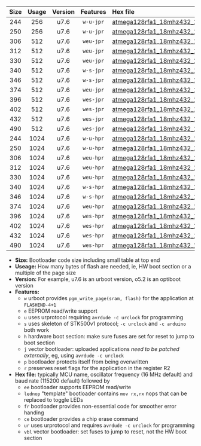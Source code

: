|Size|Usage|Version|Features|Hex file|
|:-:|:-:|:-:|:-:|:--|
|244|256|u7.6|`w-u-jpr`|[atmega128rfa1_18mhz432_115200bps_ur_vbl.hex](https://raw.githubusercontent.com/stefanrueger/urboot/main//atmega128rfa1_18mhz432_115200bps_ur_vbl.hex)|
|250|256|u7.6|`w-u-jpr`|[atmega128rfa1_18mhz432_115200bps_lednop_ur_vbl.hex](https://raw.githubusercontent.com/stefanrueger/urboot/main//atmega128rfa1_18mhz432_115200bps_lednop_ur_vbl.hex)|
|306|512|u7.6|`weu-jpr`|[atmega128rfa1_18mhz432_115200bps_ee_ur_vbl.hex](https://raw.githubusercontent.com/stefanrueger/urboot/main//atmega128rfa1_18mhz432_115200bps_ee_ur_vbl.hex)|
|312|512|u7.6|`weu-jpr`|[atmega128rfa1_18mhz432_115200bps_ee_lednop_ur_vbl.hex](https://raw.githubusercontent.com/stefanrueger/urboot/main//atmega128rfa1_18mhz432_115200bps_ee_lednop_ur_vbl.hex)|
|330|512|u7.6|`weu-jpr`|[atmega128rfa1_18mhz432_115200bps_ee_lednop_fr_ur_vbl.hex](https://raw.githubusercontent.com/stefanrueger/urboot/main//atmega128rfa1_18mhz432_115200bps_ee_lednop_fr_ur_vbl.hex)|
|340|512|u7.6|`w-s-jpr`|[atmega128rfa1_18mhz432_115200bps_vbl.hex](https://raw.githubusercontent.com/stefanrueger/urboot/main//atmega128rfa1_18mhz432_115200bps_vbl.hex)|
|346|512|u7.6|`w-s-jpr`|[atmega128rfa1_18mhz432_115200bps_lednop_vbl.hex](https://raw.githubusercontent.com/stefanrueger/urboot/main//atmega128rfa1_18mhz432_115200bps_lednop_vbl.hex)|
|374|512|u7.6|`weu-jpr`|[atmega128rfa1_18mhz432_115200bps_ee_lednop_fr_ce_ur_vbl.hex](https://raw.githubusercontent.com/stefanrueger/urboot/main//atmega128rfa1_18mhz432_115200bps_ee_lednop_fr_ce_ur_vbl.hex)|
|396|512|u7.6|`wes-jpr`|[atmega128rfa1_18mhz432_115200bps_ee_vbl.hex](https://raw.githubusercontent.com/stefanrueger/urboot/main//atmega128rfa1_18mhz432_115200bps_ee_vbl.hex)|
|402|512|u7.6|`wes-jpr`|[atmega128rfa1_18mhz432_115200bps_ee_lednop_vbl.hex](https://raw.githubusercontent.com/stefanrueger/urboot/main//atmega128rfa1_18mhz432_115200bps_ee_lednop_vbl.hex)|
|432|512|u7.6|`wes-jpr`|[atmega128rfa1_18mhz432_115200bps_ee_lednop_fr_vbl.hex](https://raw.githubusercontent.com/stefanrueger/urboot/main//atmega128rfa1_18mhz432_115200bps_ee_lednop_fr_vbl.hex)|
|490|512|u7.6|`wes-jpr`|[atmega128rfa1_18mhz432_115200bps_ee_lednop_fr_ce_vbl.hex](https://raw.githubusercontent.com/stefanrueger/urboot/main//atmega128rfa1_18mhz432_115200bps_ee_lednop_fr_ce_vbl.hex)|
|244|1024|u7.6|`w-u-hpr`|[atmega128rfa1_18mhz432_115200bps_ur.hex](https://raw.githubusercontent.com/stefanrueger/urboot/main//atmega128rfa1_18mhz432_115200bps_ur.hex)|
|250|1024|u7.6|`w-u-hpr`|[atmega128rfa1_18mhz432_115200bps_lednop_ur.hex](https://raw.githubusercontent.com/stefanrueger/urboot/main//atmega128rfa1_18mhz432_115200bps_lednop_ur.hex)|
|306|1024|u7.6|`weu-hpr`|[atmega128rfa1_18mhz432_115200bps_ee_ur.hex](https://raw.githubusercontent.com/stefanrueger/urboot/main//atmega128rfa1_18mhz432_115200bps_ee_ur.hex)|
|312|1024|u7.6|`weu-hpr`|[atmega128rfa1_18mhz432_115200bps_ee_lednop_ur.hex](https://raw.githubusercontent.com/stefanrueger/urboot/main//atmega128rfa1_18mhz432_115200bps_ee_lednop_ur.hex)|
|330|1024|u7.6|`weu-hpr`|[atmega128rfa1_18mhz432_115200bps_ee_lednop_fr_ur.hex](https://raw.githubusercontent.com/stefanrueger/urboot/main//atmega128rfa1_18mhz432_115200bps_ee_lednop_fr_ur.hex)|
|340|1024|u7.6|`w-s-hpr`|[atmega128rfa1_18mhz432_115200bps.hex](https://raw.githubusercontent.com/stefanrueger/urboot/main//atmega128rfa1_18mhz432_115200bps.hex)|
|346|1024|u7.6|`w-s-hpr`|[atmega128rfa1_18mhz432_115200bps_lednop.hex](https://raw.githubusercontent.com/stefanrueger/urboot/main//atmega128rfa1_18mhz432_115200bps_lednop.hex)|
|374|1024|u7.6|`weu-hpr`|[atmega128rfa1_18mhz432_115200bps_ee_lednop_fr_ce_ur.hex](https://raw.githubusercontent.com/stefanrueger/urboot/main//atmega128rfa1_18mhz432_115200bps_ee_lednop_fr_ce_ur.hex)|
|396|1024|u7.6|`wes-hpr`|[atmega128rfa1_18mhz432_115200bps_ee.hex](https://raw.githubusercontent.com/stefanrueger/urboot/main//atmega128rfa1_18mhz432_115200bps_ee.hex)|
|402|1024|u7.6|`wes-hpr`|[atmega128rfa1_18mhz432_115200bps_ee_lednop.hex](https://raw.githubusercontent.com/stefanrueger/urboot/main//atmega128rfa1_18mhz432_115200bps_ee_lednop.hex)|
|432|1024|u7.6|`wes-hpr`|[atmega128rfa1_18mhz432_115200bps_ee_lednop_fr.hex](https://raw.githubusercontent.com/stefanrueger/urboot/main//atmega128rfa1_18mhz432_115200bps_ee_lednop_fr.hex)|
|490|1024|u7.6|`wes-hpr`|[atmega128rfa1_18mhz432_115200bps_ee_lednop_fr_ce.hex](https://raw.githubusercontent.com/stefanrueger/urboot/main//atmega128rfa1_18mhz432_115200bps_ee_lednop_fr_ce.hex)|

- **Size:** Bootloader code size including small table at top end
- **Useage:** How many bytes of flash are needed, ie, HW boot section or a multiple of the page size
- **Version:** For example, u7.6 is an urboot version, o5.2 is an optiboot version
- **Features:**
  + `w` urboot provides `pgm_write_page(sram, flash)` for the application at `FLASHEND-4+1`
  + `e` EEPROM read/write support
  + `u` uses urprotocol requiring `avrdude -c urclock` for programming
  + `s` uses skeleton of STK500v1 protocol; `-c urclock` and `-c arduino` both work
  + `h` hardware boot section: make sure fuses are set for reset to jump to boot section
  + `j` vector bootloader: uploaded applications *need to be patched externally*, eg, using `avrdude -c urclock`
  + `p` bootloader protects itself from being overwritten
  + `r` preserves reset flags for the application in the register R2
- **Hex file:** typically MCU name, oscillator frequency (16 MHz default) and baud rate (115200 default) followed by
  + `ee` bootloader supports EEPROM read/write
  + `lednop` "template" bootloader contains `mov rx,rx` nops that can be replaced to toggle LEDs
  + `fr` bootloader provides non-essential code for smoother error handing
  + `ce` bootloader provides a chip erase command
  + `ur` uses urprotocol and requires `avrdude -c urclock` for programming
  + `vbl` vector bootloader: set fuses to jump to reset, not the HW boot section
